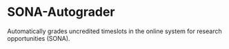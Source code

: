 # SONA-Autograder

Automatically grades uncredited timeslots in  the online system for research opportunities (SONA).

